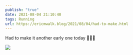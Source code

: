 ```yaml
---
publish: "true"
date: 2021-08-04 21:10:40
tags: Running
url: https://ericmwalk.blog/2021/08/04/had-to-make.html
---
```


Had to make it another early one today 🏃🏻‍♂️

![](https://ericmwalk.blog/uploads/2021/b81ad8dd4b.jpg)